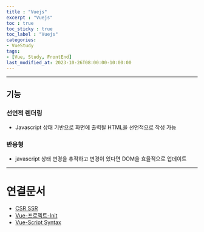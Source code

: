 ```yaml
---
title : "Vuejs"
excerpt : "Vuejs"
toc : true
toc_sticky : true
toc_label : "Vuejs"
categories:
- VueStudy
tags:
- [Vue, Study, FrontEnd]
last_modified_at: 2023-10-26T08:00:00-10:00:00
---
```

  
---
  
## 기능
  
### 선언적 렌더링
- Javascript 상태 기반으로 화면에 출력될 HTML을 선언적으로 작성 가능
  
### 반응형
- javascript 상태 변경을 추적하고 변경이 있다면 DOM을 효율적으로 업데이트

---
  
# 연결문서
- [CSR SSR](../../webcommon/webcommon-CSR-SSR)
- [Vue-프로젝트-Init](../../vuestudy/vuestudy-Vue-프로젝트-Init)
- [Vue-Script Syntax](../../vuestudy/vuestudy-Vue-Script-Syntax)